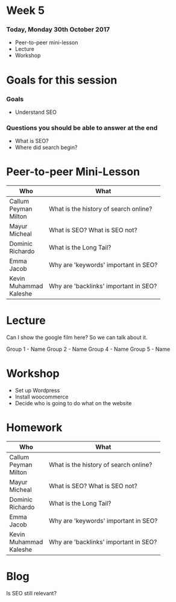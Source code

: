 # Week 5

### Today, Monday 30th October 2017

* Peer-to-peer mini-lesson
* Lecture
* Workshop


# Goals for this session

### Goals

* Understand SEO

### Questions you should be able to answer at the end

* What is SEO?
* Where did search begin?

# Peer-to-peer Mini-Lesson

Who | What
--- | -----------
Callum<br>Peyman<br>Milton | What is the history of search online?
Mayur<br>Micheal | What is SEO? What is SEO not?
Dominic<br>Richardo | What is the Long Tail?
Emma<br>Jacob | Why are 'keywords' important in SEO?
Kevin<br>Muhammad<br>Kaleshe | Why are 'backlinks' important in SEO?


# Lecture

Can I show the google film here? So we can talk about it.

Group 1 - Name
Group 2 - Name
Group 4 - Name
Group 5 - Name

# Workshop

* Set up Wordpress
* Install woocommerce
* Decide who is going to do what on the website

# Homework

Who | What
--- | -----------
Callum<br>Peyman<br>Milton | What is the history of search online?
Mayur<br>Micheal | What is SEO? What is SEO not?
Dominic<br>Richardo | What is the Long Tail?
Emma<br>Jacob | Why are 'keywords' important in SEO?
Kevin<br>Muhammad<br>Kaleshe | Why are 'backlinks' important in SEO?


# Blog

Is SEO still relevant? 
